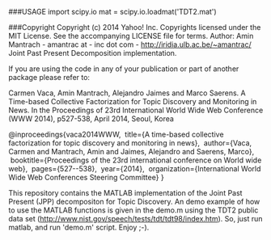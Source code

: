###USAGE
    import scipy.io
    mat = scipy.io.loadmat('TDT2.mat')

###Copyright
Copyright (c) 2014 Yahoo! Inc.
Copyrights licensed under the MIT License. See the accompanying LICENSE file for terms.
Author: Amin Mantrach - amantrac at -  inc dot com - http://iridia.ulb.ac.be/~amantrac/
Joint Past Present Decomposition implementation.

If you are using the code in any of your publication or part of another package please refer to:

Carmen Vaca, Amin Mantrach, Alejandro Jaimes and Marco Saerens. 
A Time-based Collective Factorization for Topic Discovery and Monitoring in News. 
In the Proceedings of 23rd International World Wide Web Conference (WWW 2014), p527-538, April 2014, Seoul, Korea 

@inproceedings{vaca2014WWW,
  title={A time-based collective factorization for topic discovery and monitoring in news},
  author={Vaca, Carmen and Mantrach, Amin and Jaimes, Alejandro and Saerens, Marco},
  booktitle={Proceedings of the 23rd international conference on World wide web},
  pages={527--538},
  year={2014},
  organization={International World Wide Web Conferences Steering Committee}
}


This repository contains the MATLAB implementation of the Joint Past Present (JPP)  decompositon for Topic Discovery.
An demo example of how to use the MATLAB functions is given in the demo.m using the TDT2 public data set (http://www.nist.gov/speech/tests/tdt/tdt98/index.htm).
So, just run matlab, and run 'demo.m' script.
Enjoy ;-).
